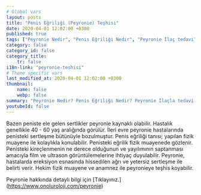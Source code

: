```yaml
---
# Global vars
layout: posts
title: "Penis Eğriliği (Peyronie) Teşhisi"
date: 2020-04-01 12:02:00 +0300
published: true
tags: ["Peyronie Nedir", "Penis Eğriliği Nedir", "Peyronie İlaç tedavi", " Peyronie sebep", "Peyronie belirti", "Peyronie ameliyat", "Penis eğriliği düzeltme", "penis eğriliği ameliyatı", "mutluluk çubuğu ameliyatı", "Penil Protez Ameliyatı" , "Penis eğriliği ameliyatı nasıl olur" , "Peyronie" , "Penis Eğriliği" , "peyronie nedeni" , "peyronie teşhis" , "penis eğriliği nedeni" , "Penis neden eğrilir" ]
category: false
category_id: false
category_title:
    tr: false
i18n-link: "peyronie-teshisi"
# Theme specific vars
last_modified_at: 2020-04-01 12:02:00 +0300
thumbnail:
    name: false
    webp: false
summary: "Peyronie Nedir? Penis Eğriliği Nedir? Peyronie İlaçla tedavi edilir mi? Peyronie'nin sebebi? Peyronie belirtileri, Peyronie ameliyatları, Penis Eğriliği düzeltilmesi, penis eğriliği ameliyatı, mutluluk çubuğu ameliyatı, penil protez ameliyatı, Penis eğriliği nasıl düzeltilir, Penis eğriliği ameliyatı nasıl olur"
youtubeId: false
---
```






Bazen peniste ele gelen sertlikler peyronie kaynaklı olabilir. Hastalık genellikle 40 - 60 yaş aralığında görülür. İleri evre peyronie hastalarında penisteki sertleşme bütünüyle bozulmuştur. Penis eğriliği tanısı; yapılan fizik muayene ile kolaylıkla konulabilir. Penisteki eğrilik fizik muayenede gözlenir. Penisteki kireçlenmenin ne derece olduğunun ve yayılımının saptanması amacıyla film ve ultrason görüntülemelerine ihtiyaç duyulabilir. Peyronie, hastalarda ereksiyon esnasında hissedilen ağrı ve yetersiz sertleşme ile belirti verir. Hekim fizik muayene ve anamnez ile peyronieye teşhis koyabilir.


Peyronie hakkında detaylı bilgi için [Tıklayınız.] (https://www.onoluroloji.com/peyronie)
